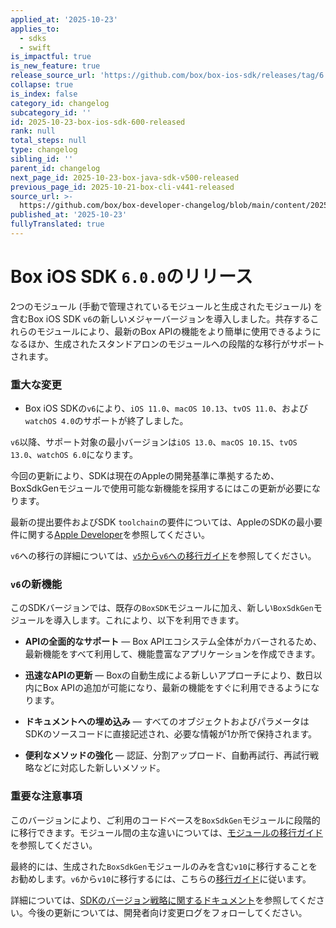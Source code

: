 ```yaml
---
applied_at: '2025-10-23'
applies_to:
  - sdks
  - swift
is_impactful: true
is_new_feature: true
release_source_url: 'https://github.com/box/box-ios-sdk/releases/tag/6.0.0'
collapse: true
is_index: false
category_id: changelog
subcategory_id: ''
id: 2025-10-23-box-ios-sdk-600-released
rank: null
total_steps: null
type: changelog
sibling_id: ''
parent_id: changelog
next_page_id: 2025-10-23-box-java-sdk-v500-released
previous_page_id: 2025-10-21-box-cli-v441-released
source_url: >-
  https://github.com/box/box-developer-changelog/blob/main/content/2025/10-23-box-ios-sdk-600-released.md
published_at: '2025-10-23'
fullyTranslated: true
---
```

# Box iOS SDK `6.0.0`のリリース

2つのモジュール (手動で管理されているモジュールと生成されたモジュール) を含むBox iOS SDK `v6`の新しいメジャーバージョンを導入しました。共存するこれらのモジュールにより、最新のBox APIの機能をより簡単に使用できるようになるほか、生成されたスタンドアロンのモジュールへの段階的な移行がサポートされます。

### 重大な変更

* Box iOS SDKの`v6`により、`iOS 11.0`、`macOS 10.13`、`tvOS 11.0`、および`watchOS 4.0`のサポートが終了しました。

`v6`以降、サポート対象の最小バージョンは`iOS 13.0`、`macOS 10.15`、`tvOS 13.0`、`watchOS 6.0`になります。

今回の更新により、SDKは現在のAppleの開発基準に準拠するため、BoxSdkGenモジュールで使用可能な新機能を採用するにはこの更新が必要になります。

最新の提出要件およびSDK `toolchain`の要件については、AppleのSDKの最小要件に関する[Apple Developer][1]を参照してください。

`v6`への移行の詳細については、[`v5`から`v6`への移行ガイド][2]を参照してください。

### `v6`の新機能

このSDKバージョンでは、既存の`BoxSDK`モジュールに加え、新しい`BoxSdkGen`モジュールを導入します。これにより、以下を利用できます。

* **APIの全面的なサポート** — Box APIエコシステム全体がカバーされるため、最新機能をすべて利用して、機能豊富なアプリケーションを作成できます。

* **迅速なAPIの更新** — Boxの自動生成による新しいアプローチにより、数日以内にBox APIの追加が可能になり、最新の機能をすぐに利用できるようになります。

* **ドキュメントへの埋め込み** — すべてのオブジェクトおよびパラメータはSDKのソースコードに直接記述され、必要な情報が1か所で保持されます。

* **便利なメソッドの強化** — 認証、分割アップロード、自動再試行、再試行戦略などに対応した新しいメソッド。

### 重要な注意事項

このバージョンにより、ご利用のコードベースを`BoxSdkGen`モジュールに段階的に移行できます。モジュール間の主な違いについては、[モジュールの移行ガイド][3]を参照してください。

最終的には、生成された`BoxSdkGen`モジュールのみを含む`v10`に移行することをお勧めします。`v6`から`v10`に移行するには、こちらの[移行ガイド][4]に従います。

詳細については、[SDKのバージョン戦略に関するドキュメント][5]を参照してください。今後の更新については、開発者向け変更ログをフォローしてください。

[1]: https://developer.apple.com/news/upcoming-requirements/?id=02212025a

[2]: https://github.com/box/box-ios-sdk/blob/combined-sdk/migration-guides/from-v5-to-v6.md

[3]: https://github.com/box/box-ios-sdk/blob/combined-sdk/migration-guides/from-BoxSDK-to-BoxSdkGen.md

[4]: https://github.com/box/box-ios-sdk/blob/combined-sdk/migration-guides/from-v6-to-v10.md

[5]: https://developer.box.com/guides/tooling/sdks/sdk-versioning/
